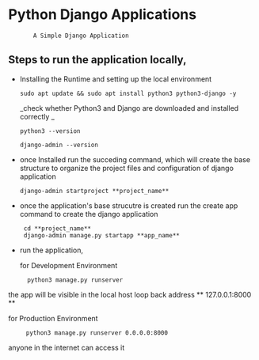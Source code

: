 # Python Django Applications
           A Simple Django Application

## Steps to run the application locally,

  * Installing the Runtime and setting up the local environment
       
        sudo apt update && sudo apt install python3 python3-django -y 
   
    _check whether Python3 and Django are downloaded and installed correctly _

        python3 --version

        django-admin --version
 
  * once Installed run  the succeding command, which will create the base structure to organize the project files and configuration of django application
  
        django-admin startproject **project_name**


  * once the application's base strucutre is created run the create app command to create the django application

         cd **project_name**
         django-admin manage.py startapp **app_name**  

  * run the application,

     for Development Environment

          python3 manage.py runserver

  
   the app will be visible in the local host loop back address ** 127.0.0.1:8000 **

   for Production Environment

         python3 manage.py runserver 0.0.0.0:8000  

anyone in the internet can access it


